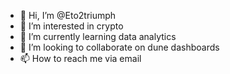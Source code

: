 - 👋 Hi, I’m @Eto2triumph
- 👀 I’m interested in crypto
- 🌱 I’m currently learning data analytics 
- 💞️ I’m looking to collaborate on dune dashboards
- 📫 How to reach me via email

<!---
Eto2triumph/Eto2triumph is a ✨ special ✨ repository because its `README.md` (this file) appears on your GitHub profile.
You can click the Preview link to take a look at your changes.
--->
